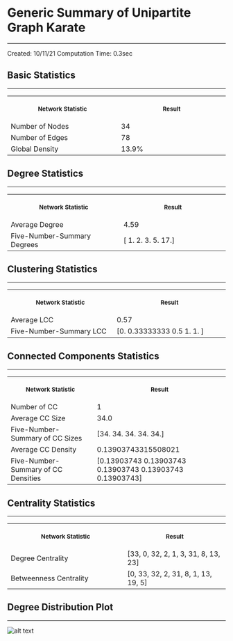 # Generic Summary of Unipartite Graph **Karate**
---
Created: 10/11/21
Computation Time: 0.3sec

## Basic Statistics
---
<table>
<tr><th align="center"><img width="441" height="1"><p><small>Network Statistic</small></p></th><th align="center"><img width="441" height="1"><p><small>Result</small></p></th></tr>
<tr><td>Number of Nodes</td><td>34</td></tr>
<tr><td>Number of Edges</td><td>78</td></tr>
<tr><td>Global Density</td><td>13.9%</td></tr>
</table>

## Degree Statistics
---
<table>
<tr><th align="center"><img width="441" height="1"><p><small>Network Statistic</small></p></th><th align="center"><img width="441" height="1"><p><small>Result</small></p></th></tr>
<tr><td>Average Degree</td><td>4.59</td></tr>
<tr><td>Five-Number-Summary Degrees</td><td>[ 1.  2.  3.  5. 17.]</td></tr>
</table>

## Clustering Statistics
---
<table>
<tr><th align="center"><img width="441" height="1"><p><small>Network Statistic</small></p></th><th align="center"><img width="441" height="1"><p><small>Result</small></p></th></tr>
<tr><td>Average LCC</td><td>0.57</td></tr>
<tr><td>Five-Number-Summary LCC</td><td>[0.         0.33333333 0.5        1.         1.        ]</td></tr>
</table>

## Connected Components Statistics
---
<table>
<tr><th align="center"><img width="441" height="1"><p><small>Network Statistic</small></p></th><th align="center"><img width="441" height="1"><p><small>Result</small></p></th></tr>
<tr><td>Number of CC</td><td>1</td></tr>
<tr><td>Average CC Size</td><td>34.0</td></tr>
<tr><td>Five-Number-Summary of CC Sizes</td><td>[34. 34. 34. 34. 34.]</td></tr>
<tr><td>Average CC Density</td><td>0.13903743315508021</td></tr>
<tr><td>Five-Number-Summary of CC Densities</td><td>[0.13903743 0.13903743 0.13903743 0.13903743 0.13903743]</td></tr>
</table>

## Centrality Statistics
---
<table>
<tr><th align="center"><img width="441" height="1"><p><small>Network Statistic</small></p></th><th align="center"><img width="441" height="1"><p><small>Result</small></p></th></tr>
<tr><td>Degree Centrality</td><td>[33, 0, 32, 2, 1, 3, 31, 8, 13, 23]</td></tr>
<tr><td>Betweenness Centrality</td><td>[0, 33, 32, 2, 31, 8, 1, 13, 19, 5]</td></tr>
</table>

## Degree Distribution Plot
---
![alt text](karate/assets/degree_distribution.jpg "Title")